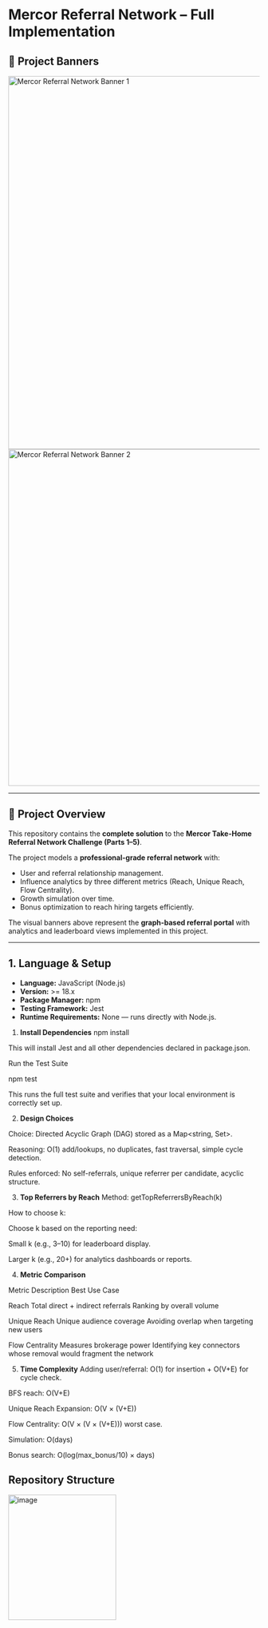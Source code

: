 # Mercor Referral Network – Full Implementation

## 📸 Project Banners

<img width="1901" height="747" alt="Mercor Referral Network Banner 1" src="https://github.com/user-attachments/assets/da027d2f-2cbf-4480-aad3-b94468ce91f6" />

<img width="1052" height="674" alt="Mercor Referral Network Banner 2" src="https://github.com/user-attachments/assets/1d54e7ae-9554-4f6d-a55d-036370fa9e79" />

---

## 📖 Project Overview
This repository contains the **complete solution** to the **Mercor Take-Home Referral Network Challenge (Parts 1–5)**.

The project models a **professional-grade referral network** with:
- User and referral relationship management.
- Influence analytics by three different metrics (Reach, Unique Reach, Flow Centrality).
- Growth simulation over time.
- Bonus optimization to reach hiring targets efficiently.

The visual banners above represent the **graph-based referral portal** with analytics and leaderboard views implemented in this project.

---

## 1. Language & Setup

- **Language:** JavaScript (Node.js)
- **Version:** >= 18.x
- **Package Manager:** npm
- **Testing Framework:** Jest
- **Runtime Requirements:** None — runs directly with Node.js.

1. **Install Dependencies**
npm install

This will install Jest and all other dependencies declared in package.json.

Run the Test Suite

npm test

This runs the full test suite and verifies that your local environment is correctly set up.

2. **Design Choices**

Choice: Directed Acyclic Graph (DAG) stored as a Map<string, Set<string>>.

Reasoning: O(1) add/lookups, no duplicates, fast traversal, simple cycle detection.

Rules enforced: No self-referrals, unique referrer per candidate, acyclic structure.

3. **Top Referrers by Reach**
Method: getTopReferrersByReach(k)

How to choose k:

Choose k based on the reporting need:

Small k (e.g., 3–10) for leaderboard display.

Larger k (e.g., 20+) for analytics dashboards or reports.

4. **Metric Comparison**

Metric	Description	Best Use Case

Reach	Total direct + indirect referrals	Ranking by overall volume

Unique Reach	Unique audience coverage	Avoiding overlap when targeting new users

Flow Centrality	Measures brokerage power	Identifying key connectors whose removal would fragment the network

5. **Time Complexity**
Adding user/referral: O(1) for insertion + O(V+E) for cycle check.

BFS reach: O(V+E)

Unique Reach Expansion: O(V × (V+E))

Flow Centrality: O(V × (V × (V+E))) worst case.

Simulation: O(days)

Bonus search: O(log(max_bonus/10) × days)

## Repository Structure
<img width="216" height="251" alt="image" src="https://github.com/user-attachments/assets/2c6ba8d2-bed2-4a41-b4fc-4b1b8572e5e1" />



